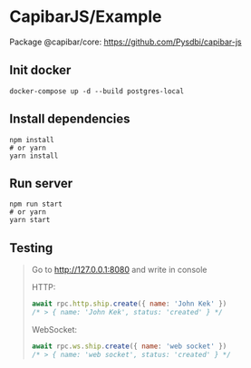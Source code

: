# CapibarJS/Example
Package @capibar/core: https://github.com/Pysdbi/capibar-js

## Init docker
```shell
docker-compose up -d --build postgres-local
```

## Install dependencies
```shell
npm install
# or yarn
yarn install
```

## Run server
```shell
npm run start
# or yarn
yarn start
```

## Testing
> Go to http://127.0.0.1:8080 and write in console
>
> HTTP:
> ```js 
> await rpc.http.ship.create({ name: 'John Kek' }) 
> /* > { name: 'John Kek', status: 'created' } */
> ```` 
> WebSocket:
> ```js
> await rpc.ws.ship.create({ name: 'web socket' })
> /* > { name: 'web socket', status: 'created' } */
> ```


